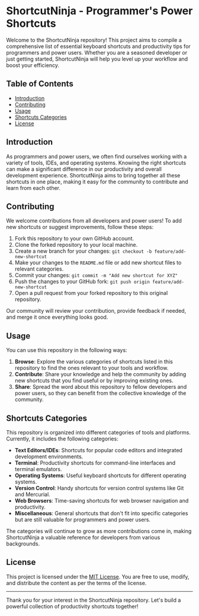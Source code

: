 # ShortcutNinja - Programmer's Power Shortcuts

Welcome to the ShortcutNinja repository! This project aims to compile a comprehensive list of essential keyboard shortcuts and productivity tips for programmers and power users. Whether you are a seasoned developer or just getting started, ShortcutNinja will help you level up your workflow and boost your efficiency.

## Table of Contents

- [Introduction](#introduction)
- [Contributing](#contributing)
- [Usage](#usage)
- [Shortcuts Categories](#shortcuts-categories)
- [License](#license)

## Introduction

As programmers and power users, we often find ourselves working with a variety of tools, IDEs, and operating systems. Knowing the right shortcuts can make a significant difference in our productivity and overall development experience. ShortcutNinja aims to bring together all these shortcuts in one place, making it easy for the community to contribute and learn from each other.

## Contributing

We welcome contributions from all developers and power users! To add new shortcuts or suggest improvements, follow these steps:

1. Fork this repository to your own GitHub account.
2. Clone the forked repository to your local machine.
3. Create a new branch for your changes: `git checkout -b feature/add-new-shortcut`
4. Make your changes to the `README.md` file or add new shortcut files to relevant categories.
5. Commit your changes: `git commit -m "Add new shortcut for XYZ"`
6. Push the changes to your GitHub fork: `git push origin feature/add-new-shortcut`
7. Open a pull request from your forked repository to this original repository.

Our community will review your contribution, provide feedback if needed, and merge it once everything looks good.

## Usage

You can use this repository in the following ways:

1. **Browse**: Explore the various categories of shortcuts listed in this repository to find the ones relevant to your tools and workflow.
2. **Contribute**: Share your knowledge and help the community by adding new shortcuts that you find useful or by improving existing ones.
3. **Share**: Spread the word about this repository to fellow developers and power users, so they can benefit from the collective knowledge of the community.

## Shortcuts Categories

This repository is organized into different categories of tools and platforms. Currently, it includes the following categories:

- **Text Editors/IDEs**: Shortcuts for popular code editors and integrated development environments.
- **Terminal**: Productivity shortcuts for command-line interfaces and terminal emulators.
- **Operating Systems**: Useful keyboard shortcuts for different operating systems.
- **Version Control**: Handy shortcuts for version control systems like Git and Mercurial.
- **Web Browsers**: Time-saving shortcuts for web browser navigation and productivity.
- **Miscellaneous**: General shortcuts that don't fit into specific categories but are still valuable for programmers and power users.

The categories will continue to grow as more contributions come in, making ShortcutNinja a valuable reference for developers from various backgrounds.

## License

This project is licensed under the [MIT License](LICENSE). You are free to use, modify, and distribute the content as per the terms of the license.

---

Thank you for your interest in the ShortcutNinja repository. Let's build a powerful collection of productivity shortcuts together!
